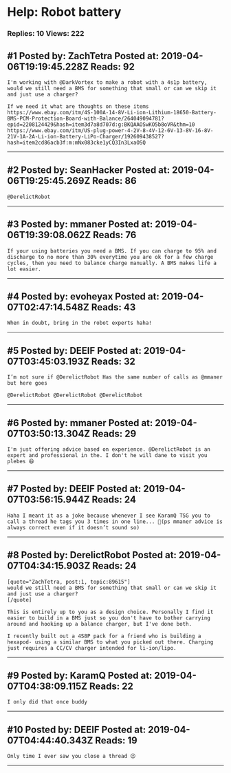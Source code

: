 # Help: Robot battery

### Replies: 10 Views: 222

## \#1 Posted by: ZachTetra Posted at: 2019-04-06T19:19:45.228Z Reads: 92

```
I'm working with @DarkVortex to make a robot with a 4s1p battery, would we still need a BMS for something that small or can we skip it and just use a charger?

If we need it what are thoughts on these items
https://www.ebay.com/itm/4S-100A-14-8V-Li-ion-Lithium-18650-Battery-BMS-PCM-Protection-Board-with-Balance/264049094781?epid=2208124429&hash=item3d7a8d707d:g:BKQAAOSwKO5b8oVR&thm=10
https://www.ebay.com/itm/US-plug-power-4-2V-8-4V-12-6V-13-8V-16-8V-21V-1A-2A-Li-ion-Battery-LiPo-Charger/192609438527?hash=item2cd86acb3f:m:mNx083cke1yCQ3In3LxaOSQ
```

---
## \#2 Posted by: SeanHacker Posted at: 2019-04-06T19:25:45.269Z Reads: 86

```
@DerelictRobot
```

---
## \#3 Posted by: mmaner Posted at: 2019-04-06T19:39:08.062Z Reads: 76

```
If your using batteries you need a BMS. If you can charge to 95% and discharge to no more than 30% everytime you are ok for a few charge cycles, then you need to balance charge manually. A BMS makes life a lot easier.
```

---
## \#4 Posted by: evoheyax Posted at: 2019-04-07T02:47:14.548Z Reads: 43

```
When in doubt, bring in the robot experts haha!
```

---
## \#5 Posted by: DEEIF Posted at: 2019-04-07T03:45:03.193Z Reads: 32

```
I’m not sure if @DerelictRobot Has the same number of calls as @mmaner but here goes

@DerelictRobot @DerelictRobot @DerelictRobot
```

---
## \#6 Posted by: mmaner Posted at: 2019-04-07T03:50:13.304Z Reads: 29

```
I'm just offering advice based on experience. @DerelictRobot is an expert and professional in the. I don't he will dane to visit you plebes 😆
```

---
## \#7 Posted by: DEEIF Posted at: 2019-04-07T03:56:15.944Z Reads: 24

```
Haha I meant it as a joke because whenever I see KaramQ TSG you to call a thread he tags you 3 times in one line... 🤣(ps mmaner advice is always correct even if it doesn’t sound so)
```

---
## \#8 Posted by: DerelictRobot Posted at: 2019-04-07T04:34:15.903Z Reads: 24

```
[quote="ZachTetra, post:1, topic:89615"]
would we still need a BMS for something that small or can we skip it and just use a charger?
[/quote]

This is entirely up to you as a design choice. Personally I find it easier to build in a BMS just so you don't have to bother carrying around and hooking up a balance charger, but I've done both. 

I recently built out a 4S8P pack for a friend who is building a hexapod- using a similar BMS to what you picked out there. Charging just requires a CC/CV charger intended for li-ion/lipo.
```

---
## \#9 Posted by: KaramQ Posted at: 2019-04-07T04:38:09.115Z Reads: 22

```
I only did that once buddy
```

---
## \#10 Posted by: DEEIF Posted at: 2019-04-07T04:44:40.343Z Reads: 19

```
Only time I ever saw you close a thread 😉
```

---
